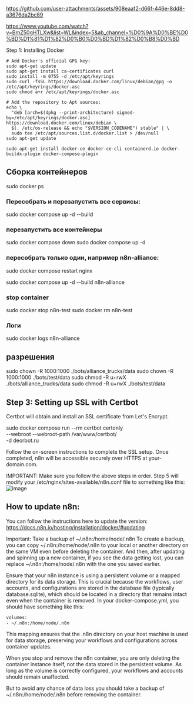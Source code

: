 https://github.com/user-attachments/assets/908eaaf2-d66f-446e-8dd8-a3676da2bc89

https://www.youtube.com/watch?v=BmZ50gHTLXw&list=WL&index=5&ab_channel=%D0%9A%D0%BE%D0%BD%D1%81%D1%82%D0%B0%D0%BD%D1%82%D0%B8%D0%BD

Step 1: Installing Docker

```
# Add Docker's official GPG key:
sudo apt-get update
sudo apt-get install ca-certificates curl
sudo install -m 0755 -d /etc/apt/keyrings
sudo curl -fsSL https://download.docker.com/linux/debian/gpg -o /etc/apt/keyrings/docker.asc
sudo chmod a+r /etc/apt/keyrings/docker.asc

# Add the repository to Apt sources:
echo \
  "deb [arch=$(dpkg --print-architecture) signed-by=/etc/apt/keyrings/docker.asc] https://download.docker.com/linux/debian \
  $(. /etc/os-release && echo "$VERSION_CODENAME") stable" | \
  sudo tee /etc/apt/sources.list.d/docker.list > /dev/null
sudo apt-get update

sudo apt-get install docker-ce docker-ce-cli containerd.io docker-buildx-plugin docker-compose-plugin

```

## Сборка контейнеров

sudo docker ps

### Пересобрать и перезапустить все сервисы:

sudo docker compose up -d --build

### перезапустить все контейнеры

sudo docker compose down
sudo docker compose up -d

### пересобрать только один, например n8n-alliance:
sudo docker compose restart nginx

sudo docker compose up -d --build n8n-alliance

### stop container

sudo docker stop n8n-test
sudo docker rm n8n-test

### Логи

sudo docker logs n8n-alliance

## разрешения

sudo chown -R 1000:1000 ./bots/alliance_trucks/data
sudo chown -R 1000:1000 ./bots/test/data
sudo chmod -R u+rwX ./bots/alliance_trucks/data
sudo chmod -R u+rwX ./bots/test/data

## Step 3: Setting up SSL with Certbot

Certbot will obtain and install an SSL certificate from Let's Encrypt.

sudo docker compose run --rm certbot certonly \
  --webroot --webroot-path /var/www/certbot/ \
  -d deorbot.ru


Follow the on-screen instructions to complete the SSL setup.
Once completed, n8n will be accessible securely over HTTPS at your-domain.com.

IMPORTANT: Make sure you follow the above steps in order. Step 5 will modify your /etc/nginx/sites-available/n8n.conf file to something like this:
![image](https://github.com/user-attachments/assets/344187ec-5bcf-4d97-ad35-21b6562182e5)

## How to update n8n:

You can follow the instructions here to update the version: https://docs.n8n.io/hosting/installation/docker/#updating

Important: Take a backup of ~/.n8n:/home/node/.n8n
To create a backup, you can copy ~/.n8n:/home/node/.n8n to your local or another directory on the same VM even before deleting the container. And then, after updating and spinning up a new container, if you see the data getting lost, you can replace ~/.n8n:/home/node/.n8n with the one you saved earlier.

Ensure that your n8n instance is using a persistent volume or a mapped directory for its data storage. This is crucial because the workflows, user accounts, and configurations are stored in the database file (typically database.sqlite), which should be located in a directory that remains intact even when the container is removed.
In your docker-compose.yml, you should have something like this:

```bash
volumes:
- ~/.n8n:/home/node/.n8n
```

This mapping ensures that the .n8n directory on your host machine is used for data storage, preserving your workflows and configurations across container updates.

When you stop and remove the n8n container, you are only deleting the container instance itself, not the data stored in the persistent volume. As long as the volume is correctly configured, your workflows and accounts should remain unaffected.

But to avoid any chance of data loss you should take a backup of ~/.n8n:/home/node/.n8n before removing the container.
